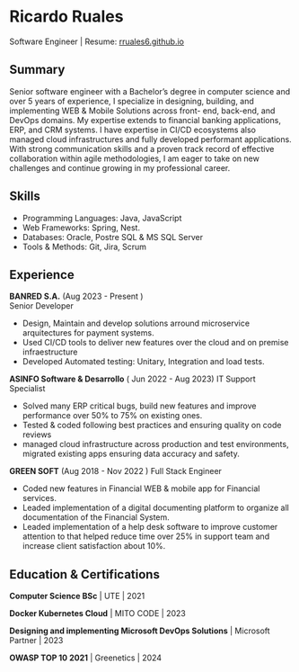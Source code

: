 # Ricardo Ruales

Software Engineer | Resume: [rruales6.github.io](https://yourportfolio.github.io)

## Summary

Senior software engineer with a Bachelor’s degree in computer
science and over 5 years of experience, I specialize in designing,
building, and implementing WEB & Mobile Solutions across front-
end, back-end, and DevOps domains. My expertise extends to
financial banking applications, ERP, and CRM systems. I have
expertise in CI/CD ecosystems also managed cloud infrastructures and fully
developed performant applications. With strong communication
skills and a proven track record of effective collaboration within agile
methodologies, I am eager to take on new challenges and continue
growing in my professional career.

## Skills
- Programming Languages: Java, JavaScript 
- Web Frameworks: Spring, Nest.
- Databases: Oracle, Postre SQL & MS SQL Server
- Tools & Methods: Git, Jira, Scrum

## Experience
**BANRED S.A.** (Aug 2023 - Present )   
Senior Developer
- Design, Maintain and develop solutions arround microservice arquitectures
for payment systems.
- Used CI/CD tools to deliver new features over the cloud and on premise
infraestructure
- Developed Automated testing: Unitary, Integration and load tests.

**ASINFO Software & Desarrollo** ( Jun 2022 - Aug 2023)
IT Support Specialist
- Solved many ERP critical bugs, build new features and improve performance
over 50% to 75% on existing ones.
- Tested & coded following best practices
and ensuring quality on code reviews
- managed cloud infrastructure across production
and test environments, migrated existing apps ensuring data accuracy and
safety.

**GREEN SOFT** (Aug 2018 - Nov 2022 )
Full Stack Engineer
- Coded new features in Financial WEB & mobile app for Financial services.
-  Leaded implementation of a digital documenting platform to organize all documentation of the Financial
System.
- Leaded implementation of a help desk software to improve customer
attention to that helped reduce time over 25% in support team and increase
client satisfaction about 10%.


## Education & Certifications
**Computer Science BSc**              | UTE  | 2021

**Docker Kubernetes Cloud**            | MITO CODE  | 2023

**Designing and implementing Microsoft
 DevOps Solutions** | Microsoft Partner  | 2023

**OWASP TOP 10 2021**                   | Greenetics  | 2024


